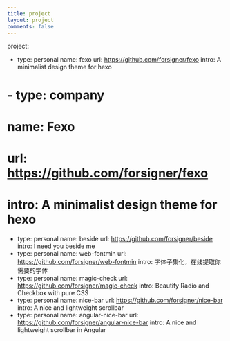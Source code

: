 ```yaml
---
title: project
layout: project
comments: false
---
```


project:
  - type: personal
    name: fexo
    url: https://github.com/forsigner/fexo
    intro: A minimalist design theme for hexo
  # - type: company
  #   name: Fexo
  #   url: https://github.com/forsigner/fexo
  #   intro: A minimalist design theme for hexo
  - type: personal
    name: beside
    url: https://github.com/forsigner/beside
    intro: I need you beside me
  - type: personal
    name: web-fontmin
    url: https://github.com/forsigner/web-fontmin
    intro: 字体子集化，在线提取你需要的字体
  - type: personal
    name: magic-check
    url: https://github.com/forsigner/magic-check
    intro: Beautify Radio and Checkbox with pure CSS
  - type: personal
    name: nice-bar
    url: https://github.com/forsigner/nice-bar
    intro: A nice and lightweight scrollbar
  - type: personal
    name: angular-nice-bar
    url: https://github.com/forsigner/angular-nice-bar
    intro: A nice and lightweight scrollbar in Angular